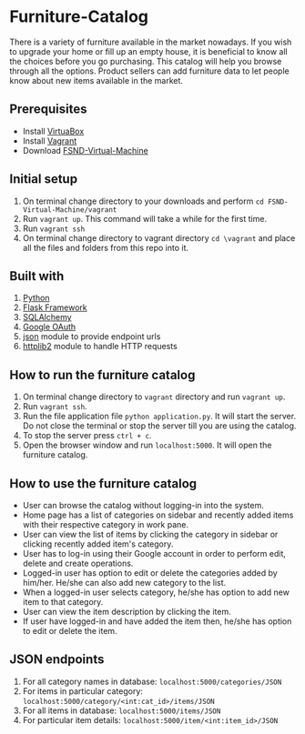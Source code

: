 # Furniture-Catalog
There is a variety of furniture available in the market nowadays. If you wish to upgrade your home or fill up an empty house, it is beneficial to know all the choices before you go purchasing. This catalog will help you browse through all the options. Product sellers can add furniture data to let people know about new items available in the market.

## Prerequisites

- Install [VirtuaBox](https://www.virtualbox.org/wiki/Download_Old_Builds_5_1)
- Install [Vagrant](https://www.vagrantup.com/downloads.html)
- Download [FSND-Virtual-Machine](https://github.com/udacity/fullstack-nanodegree-vm)

## Initial setup

1. On terminal change directory to your downloads and perform `cd FSND-Virtual-Machine/vagrant`
2. Run `vagrant up`. This command will take a while for the first time.
3. Run `vagrant ssh`
4. On terminal change directory to vagrant directory `cd \vagrant` and place all the files and folders from this repo into it.

## Built with

1. [Python](https://www.python.org/doc/)
2. [Flask Framework](http://flask.pocoo.org/docs/0.12/)
3. [SQLAlchemy](http://docs.sqlalchemy.org/en/latest/)
4. [Google OAuth](https://developers.google.com/identity/protocols/OAuth2)
5. [json](https://help.zendesk.com/hc/en-us/articles/229136867-Working-with-JSON) module to provide endpoint urls
6. [httplib2](http://httplib2.readthedocs.io/en/latest/) module to handle HTTP requests

## How to run the furniture catalog

1. On terminal change directory to `vagrant` directory and run `vagrant up`.
2. Run `vagrant ssh`.
3. Run the file application file `python application.py`. It will start the server. Do not close the terminal or stop the server till you are using the catalog.
4. To stop the server press `ctrl + c`.
5. Open the browser window and run `localhost:5000`. It will open the furniture catalog.

## How to use the furniture catalog

- User can browse the catalog without logging-in into the system.
- Home page has a list of categories on sidebar and recently added items with their respective category in work pane.
- User can view the list of items by clicking the category in sidebar or clicking recently added item's category.
- User has to log-in using their Google account in order to perform edit, delete and create operations.
- Logged-in user has option to edit or delete the categories added by him/her. He/she can also add new category to the list.
- When a logged-in user selects category, he/she has option to add new item to that category.
- User can view the item description by clicking the item.
- If user have logged-in and have added the item then, he/she has option to edit or delete the item.

## JSON endpoints

1. For all category names in database: `localhost:5000/categories/JSON`
2. For items in particular category: `localhost:5000/category/<int:cat_id>/items/JSON`
3. For all items in database: `localhost:5000/items/JSON`
4. For particular item details: `localhost:5000/item/<int:item_id>/JSON`

